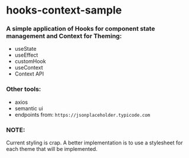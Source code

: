 # hooks-context-sample

### A simple application of Hooks for component state management and Context for Theming:
- useState
- useEffect
- customHook
- useContext
- Context API

### Other tools:
- axios
- semantic ui
- endpoints from: `https://jsonplaceholder.typicode.com`

### NOTE:
Current styling is crap. A better implementation is to use a stylesheet for each theme that will be implemented.